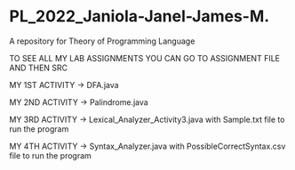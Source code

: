 # PL_2022_Janiola-Janel-James-M.
A repository for Theory of Programming Language

TO SEE ALL MY LAB ASSIGNMENTS 
YOU CAN GO TO ASSIGNMENT FILE AND THEN SRC


MY 1ST ACTIVITY -> DFA.java

MY 2ND ACTIVITY -> Palindrome.java

MY 3RD ACTIVITY -> Lexical_Analyzer_Activity3.java with Sample.txt file to run the program

MY 4TH ACTIVITY -> Syntax_Analyzer.java with PossibleCorrectSyntax.csv file to run the program
